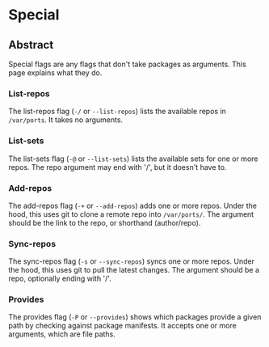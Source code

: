 # Special

## Abstract
Special flags are any flags that don't take packages as arguments. This page
explains what they do.

### List-repos
The list-repos flag (``-/`` or ``--list-repos``) lists the available repos in
``/var/ports``. It takes no arguments.

### List-sets
The list-sets flag (``-@`` or ``--list-sets``) lists the available sets for one
or more repos. The repo argument may end with '/', but it doesn't have to.

### Add-repos
The add-repos flag (``-+`` or ``--add-repos``) adds one or more repos. Under
the hood, this uses git to clone a remote repo into ``/var/ports/``. The
argument should be the link to the repo, or shorthand (author/repo).

### Sync-repos
The sync-repos flag (``-s`` or ``--sync-repos``) syncs one or more repos. Under
the hood, this uses git to pull the latest changes. The argument should be a
repo, optionally ending with '/'.

### Provides
The provides flag (``-P`` or ``--provides``) shows which packages provide a
given path by checking against package manifests. It accepts one or more
arguments, which are file paths.
